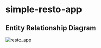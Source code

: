# simple-resto-app

## Entity Relationship Diagram
![resto_app](https://github.com/pradanadp/simple-resto-app/assets/128290172/72046e95-2d89-4160-a05a-c6783f79c575)
